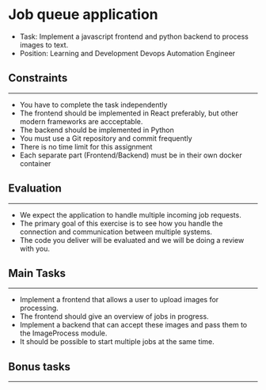 # Job queue application

- Task: Implement a javascript frontend and python backend to process images to text.
- Position: Learning and Development Devops Automation Engineer

## Constraints

---

- You have to complete the task independently
- The frontend should be implemented in React preferably, but other modern frameworks are accceptable.
- The backend should be implemented in Python
- You must use a Git repository and commit frequently
- There is no time limit for this assignment
- Each separate part (Frontend/Backend) must be in their own docker container

## Evaluation

---

- We expect the application to handle multiple incoming job requests.
- The primary goal of this exercise is to see how you handle the connection and communication between multiple systems.
- The code you deliver will be evaluated and we will be doing a review with you.

## Main Tasks

---

- Implement a frontend that allows a user to upload images for processing.
- The frontend should give an overview of jobs in progress.
- Implement a backend that can accept these images and pass them to the ImageProcess module.
- It should be possible to start multiple jobs at the same time.

## Bonus tasks

---
